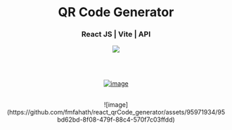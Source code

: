 <div align='center'>
  <h1>QR Code Generator</h1>
  <h3>React JS | Vite | API</h3>
  <img src='https://img.shields.io/badge/fmfahath-white?logo=github&logoColor=black'/>
  
<br><br>

[![image](https://github.com/fmfahath/loginPage/assets/95971934/02c3c390-df06-41d4-940e-9c6c12bbcfa6)](----)

<br>
![image](https://github.com/fmfahath/react_qrCode_generator/assets/95971934/95bd62bd-8f08-479f-88c4-570f7c03ffdd)

  
</div>

